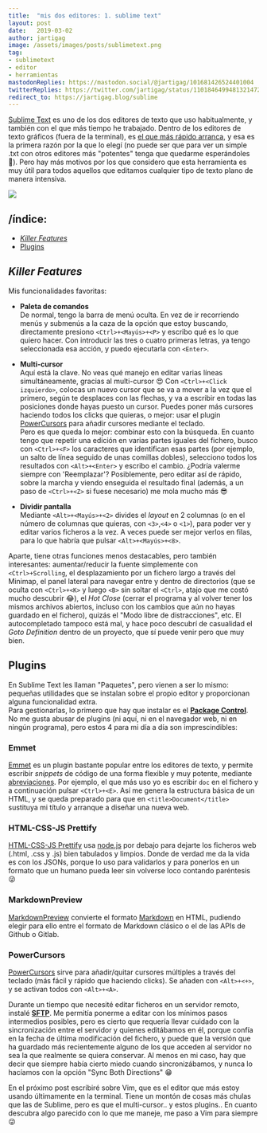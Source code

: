 ```yaml
---
title:  "mis dos editores: 1. sublime text"
layout: post
date:   2019-03-02
author: jartigag
image: /assets/images/posts/sublimetext.png
tag:
- sublimetext
- editor
- herramientas
mastodonReplies: https://mastodon.social/@jartigag/101681426524401004
twitterReplies: https://twitter.com/jartigag/status/1101846499481321472
redirect_to: https://jartigag.blog/sublime
---
```


[Sublime Text](https://www.sublimetext.com/) es uno de los dos editores de texto que uso habitualmente, y también con el que más tiempo he trabajado.
Dentro de los editores de texto gráficos (fuera de la terminal), es [el que más rápido
arranca](https://blog.xinhong.me/post/sublime-text-vs-vscode-vs-atom-performance-dec-2016/#result), y esa es la primera razón por la que lo elegí (no
puede ser que para ver un simple .txt con otros editores más "potentes" tenga que quedarme esperándoles 🤦). Pero hay más motivos por los que
considero que esta herramienta es muy útil para todos aquellos que editamos cualquier tipo de texto plano de manera intensiva.

![]({{site.baseurl}}/assets/images/posts/sublimetext.png)

## /índice:

- [*Killer Features*](#killer-features)
- [Plugins](#plugins)

## *Killer Features*

Mis funcionalidades favoritas:

- **Paleta de comandos**  
De normal, tengo la barra de menú oculta. En vez de ir recorriendo menús y submenús a la caza de la opción que estoy buscando, directamente presiono
`<Ctrl>+<Mayús>+<P>` y escribo qué es lo que quiero hacer. Con introducir las tres o cuatro primeras letras, ya tengo seleccionada esa acción, y
puedo ejecutarla con `<Enter>`.

- **Multi-cursor**  
Aquí está la clave. No veas qué manejo en editar varias líneas simultáneamente, gracias al multi-cursor 😍 Con `<Ctrl>+<Click izquierdo>`, colocas un
nuevo cursor que se va a mover a la vez que el primero, según te desplaces con las flechas, y va a escribir en todas las posiciones donde hayas
puesto un cursor. Puedes poner más cursores haciendo todos los clicks que quieras, o mejor: usar el plugin [PowerCursors](#powercursors) para añadir
cursores mediante el teclado.  
Pero es que queda lo mejor: combinar esto con la búsqueda. En cuanto tengo que repetir una edición en varias partes iguales del fichero, busco con
`<Ctrl>+<F>` los caracteres que identifican esas partes (por ejemplo, un salto de línea seguido de unas comillas dobles), selecciono todos los
resultados con `<Alt>+<Enter>` y escribo el cambio. ¿Podría valerme siempre con 'Reemplazar'? Posiblemente, pero editar así de rápido, sobre la
marcha y viendo enseguida el resultado final (además, a un paso de `<Ctrl>+<Z>` si fuese necesario) me mola mucho más 😎

- **Dividir pantalla**  
Mediante `<Alt>+<Mayús>+<2>` divides el *layout* en 2 columnas (o en el número de columnas que quieras, con `<3>`,`<4>` o `<1>`), para poder ver y
editar varios ficheros a la vez. A veces puede ser mejor verlos en filas, para lo que habría que pulsar `<Alt>+<Mayús>+<8>`.

Aparte, tiene otras funciones menos destacables, pero también interesantes: aumentar/reducir la fuente simplemente con `<Ctrl>+Scrolling`, el
desplazamiento por un fichero largo a través del Minimap, el panel lateral para navegar entre y dentro de directorios (que se oculta con `<Ctrl>+<K>`
y luego `<B>` sin soltar el `<Ctrl>`, atajo que me costó mucho descubrir 😂), el *Hot Close* (cerrar el programa y al volver tener los mismos
archivos abiertos, incluso con los cambios que aún no hayas guardado en el fichero), quizás el "Modo libre de distracciones", etc. El autocompletado
tampoco está mal, y hace poco descubrí de casualidad el *Goto Definition* dentro de un proyecto, que sí puede venir pero que muy bien.

## Plugins

En Sublime Text les llaman "Paquetes", pero vienen a ser lo mismo: pequeñas utilidades que se instalan sobre el propio editor y proporcionan alguna
funcionalidad extra.  
Para gestionarlas, lo primero que hay que instalar es el **[Package Control](https://packagecontrol.io)**.  
No me gusta abusar de plugins (ni aquí, ni en el navegador web, ni en ningún programa), pero estos 4 para mi día a día son imprescindibles:

### Emmet

[Emmet](https://packagecontrol.io/packages/Emmet) es un plugin bastante popular entre los editores de texto, y permite escribir *snippets* de código
de una forma flexible y muy potente, mediante [abreviaciones](https://docs.emmet.io/abbreviations/#abbreviations). Por ejemplo, el que más uso yo es
escribir `doc` en el fichero y a continuación pulsar `<Ctrl>+<E>`. Así me genera la estructura básica de un HTML, y se queda preparado para que en
`<title>Document</title>` sustituya mi título y arranque a diseñar una nueva web.

### HTML-CSS-JS Prettify

[HTML-CSS-JS Prettify](https://packagecontrol.io/packages/HTML-CSS-JS%20Prettify) usa [node.js](https://nodejs.org/) por debajo para dejarte los
ficheros web (.html, .css y .js) bien tabulados y limpios. Donde de verdad me da la vida es con los JSONs, porque lo uso para validarlos y para
ponerlos en un formato que un humano pueda leer sin volverse loco contando paréntesis 😜

### MarkdownPreview

[MarkdownPreview](https://packagecontrol.io/packages/MarkdownPreview) convierte el formato [Markdown](https://daringfireball.net/projects/markdown/)
en HTML, pudiendo elegir para ello entre el formato de Markdown clásico o el de las APIs de Github o Gitlab.

### PowerCursors

[PowerCursors](https://packagecontrol.io/packages/PowerCursors) sirve para añadir/quitar cursores múltiples a través del teclado (más fácil y rápido
que haciendo clicks). Se añaden con `<Alt>+<+>`, y se activan todos con `<Alt>+<A>`.

Durante un tiempo que necesité editar ficheros en un servidor remoto, instalé **[SFTP](https://packagecontrol.io/packages/SFTP)**. Me permitía
ponerme a editar con los mínimos pasos intermedios posibles, pero es cierto que requería llevar cuidado con la sincronización entre el servidor y
quienes editábamos en él, porque confía en la fecha de última modificación del fichero, y puede que la versión que ha guardado más recientemente
alguno de los que acceden al servidor no sea la que realmente se quiera conservar. Al menos en mi caso, hay que decir que siempre había cierto miedo
cuando sincronizábamos, y nunca lo hacíamos con la opción "Sync Both Directions" 😁

En el próximo post escribiré sobre Vim, que es el editor que más estoy usando últimamente en la terminal. Tiene un montón de cosas más chulas que las
de Sublime, pero es que el multi-cursor.. y estos plugins.. En cuanto descubra algo parecido con lo que me maneje, me paso a Vim para siempre 😜
